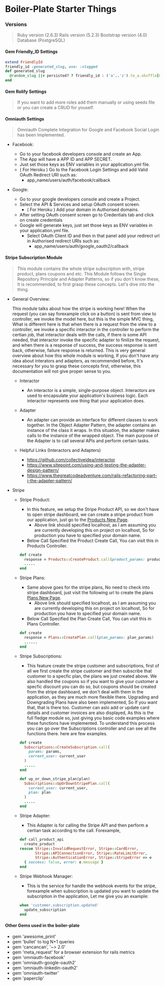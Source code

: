 # Boiler-Plate Starter Things

### Versions

> Ruby version  (2.6.3)
> Rails version (5.2.3)
> Bootstrap version (4.0)
> Database (PostgreSQL)

#### Gem Friendly_ID Settings

```ruby
extend FriendlyId
friendly_id :generated_slug, use: :slugged
def generated_slug
  @random_slug ||= persisted? ? friendly_id : ('a'..'z').to_a.shuffle[0,15].join
end	
```
#### Gem Rolify Settings

> If you want to add more roles add them manually or using seeds file or you can create a CRUD for youself.

#### Omniauth Settings

> Omniauth Complete Integration for Google and Facebook Social Login has been Implemented.

* Facebook:
  * Go to your facebook developers console and create an App.
  * The App will have a APP ID and APP SECRET.
  * Just set those keys as ENV variables in your application.yml file.
  * ( For Heroku ) Go to the Facebook Login Settings and add Valid OAuth Redirect URI such as:
    * app_name/users/auth/facebook/callback

* Google:
  * Go to your google developers console and create a Project.
  * Select the API & Services and setup OAuth consent screen. 
    * ( For Heroku ) Add your domain in Authorised domains.
  * After setting OAuth consent screen go to Credentials tab and click on create credentials
  * Google will generate keys, just set those keys as ENV variables in your application.yml file.
    * Select OAuth Client ID and then in that panel add your redirect url in Authorised redirect URIs such as:
      * app_name/users/auth/google_oauth2/callback
 
#### Stripe Subscription Module

> This module contains the whole stripe subscription with, stripe product, plans coupons and etc. This Module follows the Single Repository Principle and Adapter Patterns, so if you don't know these, It is recommended, to first grasp these concepts. Let's dive into the thing.

* General Overview:

  This module talks about how the stripe is working here! When the request (you can say forexample click on a button) is sent from view to controller, we invoke the model here, but this is the simple MVC thing, What is different here is that when there is a request from the view to a controller, we invoke a specific interactor in the controller to perform the certian job, that interactor deals with the calls, if there is some API needed, that interactor invoke the specific adapter to finilize the request, and when there is a response of success, the success response is sent back, otherwise, failure response is returned. This is very general overview about how this whole module is working, If you don't have any idea about interators and adapters, as recommended before, It's necessary for you to grasp these concepts first, otherwise, this documentation will not give proper sense to you.
  
  * Interactor
    * An interactor is a simple, single-purpose object. Interactors are used to encapsulate your application's business logic. Each interactor represents one thing that your application does.
    
  * Adapter
    * An adapter can provide an interface for different classes to work together. In the Object Adapter Pattern, the adapter contains an instance of the class it wraps. In this situation, the adapter makes calls to the instance of the wrapped object. The main purpose of the Adapter is to call several APIs and perform certain tasks.
  
  * Helpful Links (Interactors and Adapters)
  
    * https://github.com/collectiveidea/interactor
    * https://www.sitepoint.com/using-and-testing-the-adapter-design-pattern/
    * https://www.thegreatcodeadventure.com/rails-refactoring-part-i-the-adapter-pattern/
    
* Stripe

  * Stripe Product:

    * In this feature, we setup the Stripe Product API, so we don't have to open stripe dashboard, we can create a stripe product from our application, just go to the [Products New Page](http://localhost:3000/products/new).
      * Above link should specified localhost, as I am assuming you are currently developing this on project on localhost, So for production you have to specified your domain name.
    * Below Call Specified the Product Create Call, You can visit this in Products Controller.

    ```ruby
    def create
      response = Products::CreateProduct.call(product_params: product_params)
      .....
    end
    ```
  
  * Stripe Plans:

    * Same above goes for the stripe plans, No need to check into stripe dashboard, just visit the following url to create the plans [Plans New Page](http://localhost:3000/plans/new).
      * Above link should specified localhost, as I am assuming you are currently developing this on project on localhost, So for production you have to specified your domain name.
    * Below Call Specified the Plan Create Call, You can visit this in Plans Controller.

    ```ruby
    def create
      response = Plans::CreatePlan.call(plan_params: plan_params)
      ......
    end
    ```
    
  * Stripe Subscriptions:

    * This feature create the stripe customer and subscriptions, first of all we first create the stripe customer and then subscribe that customer to a specfic plan, the plans we just created above. We also handled the coupons so if you want to give your customer a specfic discount you can do so, but coupons should be created from the stripe dashboard, we don't deal with them in the application, as they are much more flexible there. Upgrading and Downgrading Plans have also been implemented, So If you want that, that is there too. Customer can aslo add or update card details and customer invoices are also displayed, As this is the full fledge module so, just giving you basic code examples where these functions have implemented. To understand this process you can go over the Subscriptions controller and can see all the functions there. here are few examples.

    ```ruby
    def create
      Subscriptions::CreateSubscription.call(
        params: params,
        current_user: current_user
      )
      .....
    end

    def up_or_down_stripe_plan(plan)
      Subscriptions::UpOrDownStripePlan.call(
        current_user: current_user,
        plan: plan
      )
      .....
    end
    ```
  
  * Stripe Adapter:

    * This Adapter is for calling the Stripe API and then perform a certian task according to the call. Forexample,
    ```ruby
    def call_product_api
      create_product
    rescue Stripe::InvalidRequestError, Stripe::CardError,
           Stripe::APIConnectionError, Stripe::RateLimitError,
           Stripe::AuthenticationError, Stripe::StripeError => e
      { success: false, error: e.message }
    end
    ```

  * Stripe Webhook Manager:

    * This is the service for handle the webhook events for the stripe, forexample when subscription is updated you want to update the subscription in the application, Let me give you an example:
    
    ```ruby
    when 'customer.subscription.updated'
      update_subscription
    end
    ```


#### Other Gems used in the boiler-plate

*	gem 'awesome_print'
*	gem 'bullet' to log N+1 queries
*	gem 'cancancan', '~> 2.0'
*	gem 'meta_request' for a browser extension for rails metrics
*	gem 'omniauth-facebook'
*	gem 'omniauth-google-oauth2'
*	gem 'omniauth-linkedin-oauth2'
*	gem 'omniauth-twitter'
*	gem 'paperclip'
